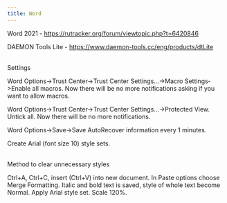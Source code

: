```yaml
---
title: Word
---
```


Word 2021 - <https://rutracker.org/forum/viewtopic.php?t=6420846>

DAEMON Tools Lite - <https://www.daemon-tools.cc/eng/products/dtLite>
<br><br>

Settings

Word Options->Trust Center->Trust Center Settings...->Macro Settings->Enable all macros. Now there will be no more notifications asking if you want to allow macros.

Word Options->Trust Center->Trust Center Settings...->Protected View. Untick all. Now there will be no more notifications.

Word Options->Save->Save AutoRecover information every 1 minutes.

Create Arial (font size 10) style sets.
<br><br>

Method to clear unnecessary styles

Ctrl+A, Ctrl+C, insert (Ctrl+V) into new document. In Paste options choose Merge Formatting. Italic and bold text is saved, style of whole text become Normal. Apply Arial style set. Scale 120%.